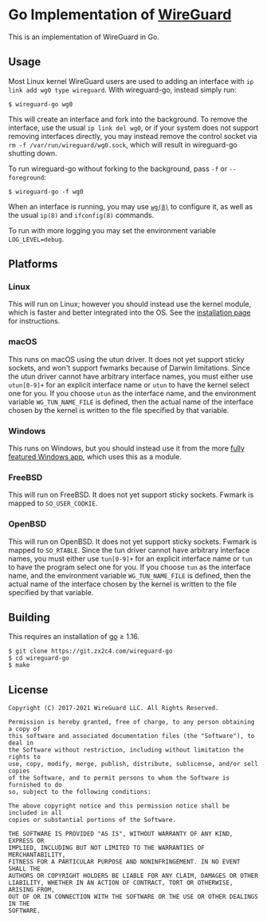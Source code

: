 # Go Implementation of [WireGuard](https://www.wireguard.com/)

This is an implementation of WireGuard in Go.

## Usage

Most Linux kernel WireGuard users are used to adding an interface with `ip link add wg0 type wireguard`. With wireguard-go, instead simply run:

```
$ wireguard-go wg0
```

This will create an interface and fork into the background. To remove the interface, use the usual `ip link del wg0`, or if your system does not support removing interfaces directly, you may instead remove the control socket via `rm -f /var/run/wireguard/wg0.sock`, which will result in wireguard-go shutting down.

To run wireguard-go without forking to the background, pass `-f` or `--foreground`:

```
$ wireguard-go -f wg0
```

When an interface is running, you may use [`wg(8)`](https://git.zx2c4.com/wireguard-tools/about/src/man/wg.8) to configure it, as well as the usual `ip(8)` and `ifconfig(8)` commands.

To run with more logging you may set the environment variable `LOG_LEVEL=debug`.

## Platforms

### Linux

This will run on Linux; however you should instead use the kernel module, which is faster and better integrated into the OS. See the [installation page](https://www.wireguard.com/install/) for instructions.

### macOS

This runs on macOS using the utun driver. It does not yet support sticky sockets, and won't support fwmarks because of Darwin limitations. Since the utun driver cannot have arbitrary interface names, you must either use `utun[0-9]+` for an explicit interface name or `utun` to have the kernel select one for you. If you choose `utun` as the interface name, and the environment variable `WG_TUN_NAME_FILE` is defined, then the actual name of the interface chosen by the kernel is written to the file specified by that variable.

### Windows

This runs on Windows, but you should instead use it from the more [fully featured Windows app](https://git.zx2c4.com/wireguard-windows/about/), which uses this as a module.

### FreeBSD

This will run on FreeBSD. It does not yet support sticky sockets. Fwmark is mapped to `SO_USER_COOKIE`.

### OpenBSD

This will run on OpenBSD. It does not yet support sticky sockets. Fwmark is mapped to `SO_RTABLE`. Since the tun driver cannot have arbitrary interface names, you must either use `tun[0-9]+` for an explicit interface name or `tun` to have the program select one for you. If you choose `tun` as the interface name, and the environment variable `WG_TUN_NAME_FILE` is defined, then the actual name of the interface chosen by the kernel is written to the file specified by that variable.

## Building

This requires an installation of [go](https://golang.org) ≥ 1.16.

```
$ git clone https://git.zx2c4.com/wireguard-go
$ cd wireguard-go
$ make
```

## License

    Copyright (C) 2017-2021 WireGuard LLC. All Rights Reserved.
    
    Permission is hereby granted, free of charge, to any person obtaining a copy of
    this software and associated documentation files (the "Software"), to deal in
    the Software without restriction, including without limitation the rights to
    use, copy, modify, merge, publish, distribute, sublicense, and/or sell copies
    of the Software, and to permit persons to whom the Software is furnished to do
    so, subject to the following conditions:
    
    The above copyright notice and this permission notice shall be included in all
    copies or substantial portions of the Software.
    
    THE SOFTWARE IS PROVIDED "AS IS", WITHOUT WARRANTY OF ANY KIND, EXPRESS OR
    IMPLIED, INCLUDING BUT NOT LIMITED TO THE WARRANTIES OF MERCHANTABILITY,
    FITNESS FOR A PARTICULAR PURPOSE AND NONINFRINGEMENT. IN NO EVENT SHALL THE
    AUTHORS OR COPYRIGHT HOLDERS BE LIABLE FOR ANY CLAIM, DAMAGES OR OTHER
    LIABILITY, WHETHER IN AN ACTION OF CONTRACT, TORT OR OTHERWISE, ARISING FROM,
    OUT OF OR IN CONNECTION WITH THE SOFTWARE OR THE USE OR OTHER DEALINGS IN THE
    SOFTWARE.
